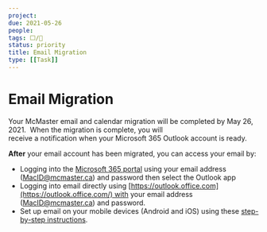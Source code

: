 ```yaml
---
project:
due: 2021-05-26
people:
tags: ⬜/🧨
status: priority
title: Email Migration
type: [[Task]]
---
```


# Email Migration

Your McMaster email and calendar migration will be completed by May 26, 2021.  When the migration is complete, you will receive a notification when your Microsoft 365 Outlook account is ready. 

**After** your email account has been migrated, you can access your email by: 

- Logging into the [Microsoft 365 portal](http://www.office.com/) using your email address ([MacID@mcmaster.ca](mailto:MacID@mcmaster.ca)) and password then select the Outlook app 
- Logging into email directly using [https://outlook.office.com](https://outlook.office.com/) with your email address ([MacID@mcmaster.ca](mailto:MacID@mcmaster.ca)) and password. 
- Set up email on your mobile devices (Android and iOS) using these [step-by-step instructions](https://office365.mcmaster.ca/mcmaster-ms-365-student-email/#tab-content-setup-instructions).